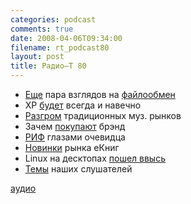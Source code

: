 ```yaml
---
categories: podcast
comments: true
date: 2008-04-06T09:34:00
filename: rt_podcast80
layout: post
title: Радио–Т 80
---
```


- [Еще](http://net.compulenta.ru/353522/) пара взглядов на [файлообмен](http://net.compulenta.ru/353552/)
- XP [будет](http://soft.compulenta.ru/353437/) всегда и навечно
- [Разгром](http://net.compulenta.ru/353373/) традиционных муз. рынков
- Зачем [покупают](http://business.compulenta.ru/353190/) брэнд
- [РИФ](http://2008.rif.ru/) глазами очевидца
- [Новинки](http://www.3dnews.ru/mobile/lbook_ereader_v3/) рынка eКниг
- Linux на десктопах [пошел ввысь](http://www.linux.org.ru/view-message.jsp?msgid=2635143)
- [Темы](http://radio-t.com/temi_dlja_vipuskov/temyi-dlya-80/) наших слушателей

[аудио](http://cdn.radio-t.com/rt_podcast80.mp3)
<audio src="http://cdn.radio-t.com/rt_podcast80.mp3" preload="none"></audio>

